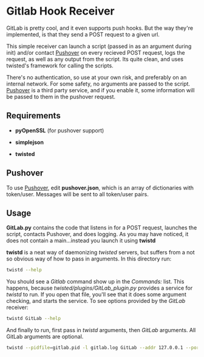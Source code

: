 # Gitlab Hook Receiver

GitLab is pretty cool, and it even supports push hooks. But the way they're implemented, is that they send a POST request to a given url.

This simple receiver can launch a script (passed in as an argument during init) and/or contact [Pushover] on every recieved POST request, logs the request, as well as any output from the script. Its quite clean, and uses twisted's framework for calling the scripts.

There's no authentication, so use at your own risk, and preferably on an internal network. For some safety, no arguments are passed to the script. [Pushover] is a third party service, and if you enable it, some information will be passed to them in the pushover request.

## Requirements

* **pyOpenSSL** (for pushover support)

* **simplejson**

* **twisted**

## Pushover
To use [Pushover], edit **pushover.json**, which is an array of dictionaries with token/user. Messages will be sent to all token/user pairs.

## Usage
**GitLab.py** contains the code that listens in for a POST request, launches the script, contacts Pushover, and does logging. As you may have noticed, it does not contain a main...instead you launch it using **twistd**

**twistd** is a neat way of daemonizing _twisted_ servers, but suffers from a not so obvious way of how to pass in arguments. In this directory run:

```bash
twistd --help
```

You should see a _Gitlab_ command show up in the _Commands:_ list. This happens, because _twisted/plugins/GitLab\_plugin.py_ provides a service for _twistd_ to run. If you open that file, you'll see that it does some argument checking, and starts the service. To see options provided by the _GitLab_ receiver:

```bash
twistd GitLab --help
```

And finally to run, first pass in _twistd_ arguments, then _GitLab_ arguments. All GitLab arguments are optional.

```bash
twistd --pidfile=gitlab.pid -l gitlab.log GitLab --addr 127.0.0.1 --port 8504 --pushover pushover.json --script example.sh
```

[Pushover]:https://pushover.net/
